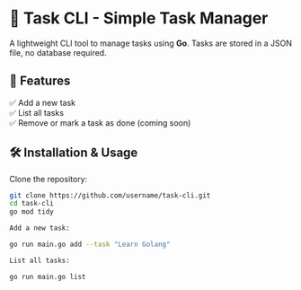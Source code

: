 # 📝 Task CLI - Simple Task Manager

A lightweight CLI tool to manage tasks using **Go**. Tasks are stored in a JSON file, no database required.

## 🚀 Features
✅ Add a new task  
✅ List all tasks  
✅ Remove or mark a task as done (coming soon)

## 🛠 Installation & Usage
Clone the repository:
```sh
git clone https://github.com/username/task-cli.git
cd task-cli
go mod tidy

Add a new task:

go run main.go add --task "Learn Golang"

List all tasks:

go run main.go list
